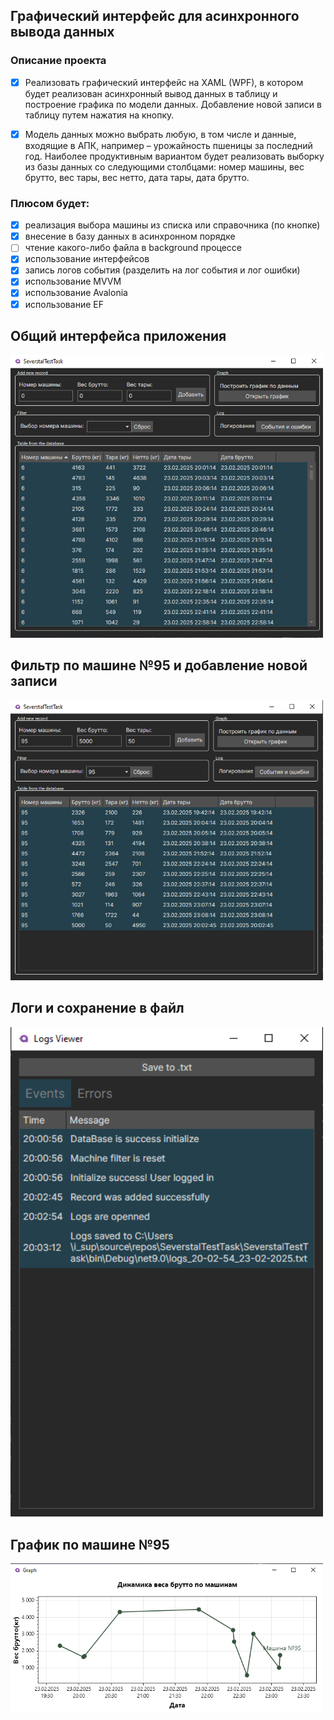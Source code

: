 ## Графический интерфейс для асинхронного вывода данных
### Описание проекта
- [x] Реализовать графический интерфейс на XAML (WPF), в котором будет реализован асинхронный вывод данных в таблицу и построение графика по модели данных. Добавление новой записи в таблицу путем нажатия на кнопку.

- [x] Модель данных можно выбрать любую, в том числе и данные, входящие в АПК, например – урожайность пшеницы за последний год. Наиболее продуктивным вариантом будет реализовать выборку из базы данных со следующими столбцами: номер машины, вес брутто, вес тары, вес нетто, дата тары, дата брутто.

### Плюсом будет:
- [x] реализация выбора машины из списка или справочника (по кнопке)
- [x] внесение в базу данных в асинхронном порядке
- [ ] чтение какого-либо файла в background процессе
- [x] использование интерфейсов
- [x] запись логов события (разделить на лог события и лог ошибки)
- [x] использование MVVM
- [x] использование Avalonia
- [x] использование EF

## Общий интерфейса приложения
<img src="Images/Screenshot_1.png" alt="Описание изображения" width="500"/>

## Фильтр по машине №95 и добавление новой записи
<img src="Images/Screenshot_2.png" alt="Описание изображения" width="500"/>

## Логи и сохранение в файл
<img src="Images/Screenshot_3.png" alt="Описание изображения" width="500"/>

## График по машине №95
<img src="Images/Screenshot_4.png" alt="Описание изображения" width="500"/>
